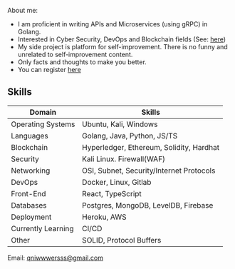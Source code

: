 
About me:
- I am proficient in writing APIs and Microservices (using gRPC) in Golang.
- Interested in Cyber Security, DevOps and Blockchain fields (See: <a href="https://github.com/werniq/qni-tools" >here</a>)
- My side project is platform for self-improvement. There is no funny and unrelated to self-improvement content. 
- Only facts and thoughts to make you better.
- You can register <a href="https://www.iwbh.me/">here</a>

## Skills
| Domain            | Skills                                     |
|-------------------|--------------------------------------------|
| Operating Systems   | Ubuntu, Kali, Windows                         |
| Languages          | Golang, Java, Python, JS/TS          |
| Blockchain         | Hyperledger, Ethereum, Solidity, Hardhat   |
| Security           | Kali Linux. Firewall(WAF)         |
| Networking          | OSI, Subnet, Security/Internet Protocols              |
| DevOps            | Docker, Linux, Gitlab      |
| Front-End          | React, TypeScript                          |
| Databases           | Postgres, MongoDB, LevelDB, Firebase       |
| Deployment        | Heroku, AWS                                |
| Currently Learning | CI/CD                           |
| Other             | SOLID, Protocol Buffers                           |

Email: <a href="mailto:qniwwwersss@gmail.com"> qniwwwersss@gmail.com </a> <br>


